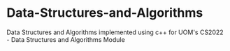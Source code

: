 # Data-Structures-and-Algorithms
Data Structures and Algorithms implemented using c++ for UOM's CS2022 - Data Structures and Algorithms Module
